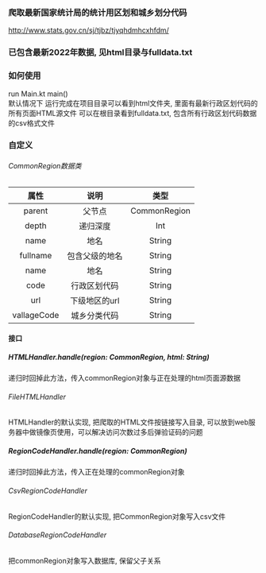 ### 爬取最新国家统计局的统计用区划和城乡划分代码
http://www.stats.gov.cn/sj/tjbz/tjyqhdmhcxhfdm/

### 已包含最新2022年数据, 见html目录与fulldata.txt

### 如何使用
run Main.kt main()  
默认情况下
运行完成在项目目录可以看到html文件夹, 里面有最新行政区划代码的所有页面HTML源文件
可以在根目录看到fulldata.txt, 包含所有行政区划代码数据的csv格式文件

### 自定义
###### CommonRegion数据类
|   属性   |    说明    |         类型         |
|:------:|:--------:|:------------------:|
| parent |   父节点    |    CommonRegion    |
| depth  |   递归深度   |    Int    |
| name  |    地名    |    String    |
| fullname  | 包含父级的地名  |    String    |
| name  |    地名    |    String    |
| code  |  行政区划代码  | String |
| url  | 下级地区的url | String |
|vallageCode |  城乡分类代码  | String |

#### 接口
##### HTMLHandler.handle(region: CommonRegion, html: String)
递归时回掉此方法，传入commonRegion对象与正在处理的html页面源数据
###### FileHTMLHandler
HTMLHandler的默认实现, 把爬取的HTML文件按链接写入目录, 可以放到web服务器中做镜像页使用，可以解决访问次数过多后弹验证码的问题


##### RegionCodeHandler.handle(region: CommonRegion)
递归时回掉此方法，传入正在处理的commonRegion对象

###### CsvRegionCodeHandler
RegionCodeHandler的默认实现, 把CommonRegion对象写入csv文件

###### DatabaseRegionCodeHandler
把commonRegion对象写入数据库, 保留父子关系

